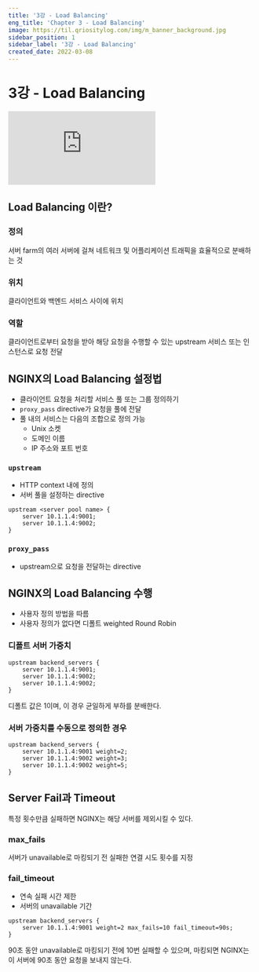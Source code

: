 ```yaml
---
title: '3강 - Load Balancing'
eng_title: 'Chapter 3 - Load Balancing'
image: https://til.qriositylog.com/img/m_banner_background.jpg
sidebar_position: 1
sidebar_label: '3강 - Load Balancing'
created_date: 2022-03-08
---
```


# 3강 - Load Balancing

<div class="video-container">
<iframe src="https://www.youtube.com/embed/a41jxGP9Ic8" title="YouTube video player" frameborder="0" allow="accelerometer; autoplay; clipboard-write; encrypted-media; gyroscope; picture-in-picture" allowfullscreen></iframe>
</div>

## Load Balancing 이란?
### 정의
서버 farm의 여러 서버에 걸쳐 네트워크 및 어플리케이션 트래픽을 효율적으로 분배하는 것

### 위치
클라이언트와 백엔드 서비스 사이에 위치

### 역할
클라이언트로부터 요청을 받아 해당 요청을 수행할 수 있는 upstream 서비스 또는 인스턴스로 요청 전달

## NGINX의 Load Balancing 설정법
- 클라이언트 요청을 처리할 서비스 풀 또는 그룹 정의하기
- `proxy_pass` directive가 요청을 풀에 전달
- 풀 내의 서비스는 다음의 조합으로 정의 가능
    - Unix 소켓
    - 도메인 이름
    - IP 주소와 포트 번호

### `upstream`
- HTTP context 내에 정의
- 서버 풀을 설정하는 directive

```
upstream <server pool name> {
    server 10.1.1.4:9001;
    server 10.1.1.4:9002;
}
```

### `proxy_pass`
- upstream으로 요청을 전달하는 directive

## NGINX의 Load Balancing 수행
- 사용자 정의 방법을 따름
- 사용자 정의가 없다면 디폴트 weighted Round Robin

### 디폴트 서버 가중치
```
upstream backend_servers {
    server 10.1.1.4:9001;
    server 10.1.1.4:9002;
    server 10.1.1.4:9002;
}
```
디폴트 값은 1이며, 이 경우 균일하게 부하를 분배한다.

### 서버 가중치를 수동으로 정의한 경우
```
upstream backend_servers {
    server 10.1.1.4:9001 weight=2;
    server 10.1.1.4:9002 weight=3;
    server 10.1.1.4:9002 weight=5;
}
```

## Server Fail과 Timeout
특정 횟수만큼 실패하면 NGINX는 해당 서버를 제외시킬 수 있다.

### max_fails
서버가 unavailable로 마킹되기 전 실패한 연결 시도 횟수를 지정

### fail_timeout
- 연속 실패 시간 제한
- 서버의 unavailable 기간

```
upstream backend_servers {
    server 10.1.1.4:9001 weight=2 max_fails=10 fail_timeout=90s;
}
```
90초 동안 unavailable로 마킹되기 전에 10번 실패할 수 있으며, 마킹되면 NGINX는 이 서버에 90초 동안 요청을 보내지 않는다.
